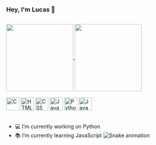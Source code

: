 ### Hey, I'm Lucas 👋

##

<a href="https://github.com/lucasprad05/github-readme-stats">
  <img height="180cm" align="center" src="https://github-readme-stats.vercel.app/api?username=lucasprad05&show_icons=true&theme=codeSTACKr" />
</a>
<a href="https://github.com/lucasprad05/github-readme-stats">
  <img height="180cm" align="center" src="https://github-readme-stats.vercel.app/api/top-langs/?username=lucasprad05&layout=compact&theme=codeSTACKr" />
</a>

<div style="display: inline_block"><br>
  <img aling="center" alt="C" height="35" width"45" src="https://cdn.jsdelivr.net/gh/devicons/devicon/icons/c/c-original.svg">
  <img aling="center" alt="HTML" height="35" width"45" src="https://cdn.jsdelivr.net/gh/devicons/devicon/icons/html5/html5-original.svg">
  <img aling="center" alt="CSS" height="35" width"45" src="https://cdn.jsdelivr.net/gh/devicons/devicon/icons/css3/css3-original.svg">
  <img aling="center" alt="JavaScript" height="35" width"45" src="https://cdn.jsdelivr.net/gh/devicons/devicon/icons/javascript/javascript-original.svg">
  <img aling="center" alt="Python" height="35" width"45" src="https://cdn.jsdelivr.net/gh/devicons/devicon/icons/python/python-original.svg">
  <img aling="center" alt="Java" height="35" width"45" src="https://cdn.jsdelivr.net/gh/devicons/devicon/icons/java/java-original.svg">
</div>

##

- 💻 I’m currently working on Python
- 📚 I’m currently learning JavaScript
![Snake animation](https://github.com/danielbped/danielbped/blob/output/github-contribution-grid-snake.svg)
